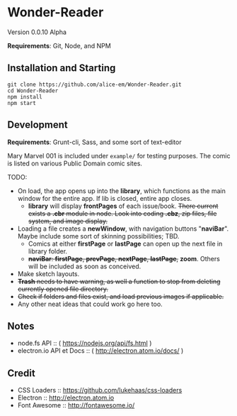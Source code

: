 # Wonder-Reader

Version 0.0.10 Alpha

__Requirements__: Git, Node, and NPM

## Installation and Starting

```shell
git clone https://github.com/alice-em/Wonder-Reader.git
cd Wonder-Reader
npm install
npm start
```

## Development
__Requirements__: Grunt-cli, Sass, and some sort of text-editor

Mary Marvel 001 is included under `example/` for testing purposes. The comic is listed on various Public Domain comic sites.

TODO:
* On load, the app opens up into the __library__, which functions as the main window for the entire app. If lib is closed, entire app closes.
	* __library__ will display __frontPages__ of each issue/book.  ~~There current exists a __.cbr__ module in node.  Look into coding __.cbz__, zip files, file system, and image display.~~
* Loading a file creates a __newWindow__, with navigation buttons "__naviBar__".  Maybe include some sort of skinning possibilities; TBD.
	* Comics at either __firstPage__ or __lastPage__ can open up the next file in library folder.
	* ~~__naviBar__: __firstPage__, __prevPage__, __nextPage__, __lastPage__,~~ __zoom__. Others will be included as soon as conceived.
* Make sketch layouts.
* ~~__Trash__ needs to have warning, as well a function to stop from deleting currently opened file directory.~~
* ~~Check if folders and files exist, and load previous images if applicable.~~
* Any other neat ideas that could work go here too.


## Notes
* node.fs API :: ( https://nodejs.org/api/fs.html )
* electron.io API et Docs :: ( http://electron.atom.io/docs/ )

## Credit

* CSS Loaders :: https://github.com/lukehaas/css-loaders
* Electron :: http://electron.atom.io
* Font Awesome :: http://fontawesome.io/
